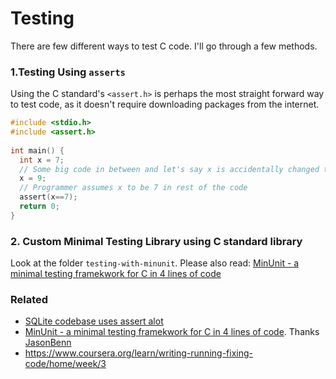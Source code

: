 # Testing


There are few different ways to test C code. I'll go through a few methods.

### 1.Testing Using `asserts`
Using the C standard's `<assert.h>` is perhaps the most straight forward way to test code, as it doesn't
require downloading packages from the internet.

```c
#include <stdio.h> 
#include <assert.h> 
  
int main() { 
  int x = 7;   
  // Some big code in between and let's say x is accidentally changed to 9
  x = 9; 
  // Programmer assumes x to be 7 in rest of the code 
  assert(x==7); 
  return 0; 
} 
```


### 2. Custom Minimal Testing Library using C standard library
Look  at the folder `testing-with-minunit`. Please also read: [MinUnit - a minimal testing framekwork for C in 4 lines of code](http://www.jera.com/techinfo/jtns/jtn002.html)


### Related
- [SQLite codebase uses assert alot](https://www.sqlite.org/assert.html)
- [MinUnit - a minimal testing framekwork for C in 4 lines of code](http://www.jera.com/techinfo/jtns/jtn002.html). Thanks [JasonBenn](https://github.com/JasonBenn/dbms)
- https://www.coursera.org/learn/writing-running-fixing-code/home/week/3